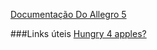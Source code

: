 [Documentação Do Allegro 5](https://liballeg.org/a5docs/5.2.4/index.html)

###Links úteis
[Hungry 4 apples?](https://pocketmortys.net/pt/items/recipes)
